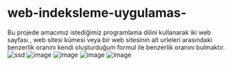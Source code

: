 # web-indeksleme-uygulamas-
 Bu projede  amacımız istediğimiz programlama dilini kullanarak iki web sayfası , 
 web sitesi kümesi veya bir web sitesinin alt urleleri arasındaki benzerlik oranını
 kendi oluşturduğum formul ile benzerlik oranını bulmaktır.
![ssd](https://user-images.githubusercontent.com/56503355/131400465-ce096038-f347-4435-8994-90afbdc57277.png)
![image](https://user-images.githubusercontent.com/56503355/131400536-a09b0675-4d31-42c9-8790-04a788948176.png)
![image](https://user-images.githubusercontent.com/56503355/131400729-7c55f0f6-5741-48af-be98-3c5bc5a7f3b1.png)
![image](https://user-images.githubusercontent.com/56503355/131400826-48d00a4e-027d-4e44-9f34-aaab42cdf9f9.png)
![image](https://user-images.githubusercontent.com/56503355/131400879-e2d1d33f-a6a9-4bc6-a68e-b905fce8a0f5.png)


